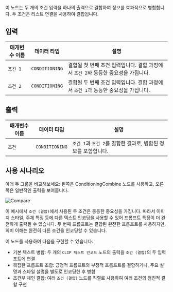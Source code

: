 이 노드는 두 개의 조건 입력을 하나의 출력으로 결합하여 정보를 효과적으로 병합합니다. 두 조건은 리스트 연결을 사용하여 결합됩니다.

## 입력

| 매개변수 이름        | 데이터 타입        | 설명 |
|----------------------|--------------------|-------------|
| `조건 1`             | `CONDITIONING`     | 결합될 첫 번째 조건 입력입니다. 결합 과정에서 `조건 2`와 동등한 중요성을 가집니다. |
| `조건 2`             | `CONDITIONING`     | 결합될 두 번째 조건 입력입니다. 결합 과정에서 `조건 1`과 동등한 중요성을 가집니다. |

## 출력

| 매개변수 이름        | 데이터 타입        | 설명 |
|----------------------|--------------------|-------------|
| `조건`               | `CONDITIONING`     | `조건 1`과 `조건 2`를 결합한 결과로, 병합된 정보를 포함합니다. |

## 사용 시나리오

아래 두 그룹을 비교해보세요: 왼쪽은 ConditioningCombine 노드를 사용하고, 오른쪽은 일반적인 출력을 보여줍니다.

![Compare](./asset/compare.jpg)

이 예시에서 `조건 (결합)`에서 사용된 두 조건은 동등한 중요성을 가집니다. 따라서 이미지 스타일, 주체 특징 등에 다른 텍스트 인코딩을 사용할 수 있어 프롬프트 특징이 더 완전하게 출력될 수 있습니다. 두 번째 프롬프트는 결합된 완전한 프롬프트를 사용하지만, 의미 이해는 완전히 다른 조건을 인코딩할 수 있습니다.

이 노드를 사용하여 다음을 구현할 수 있습니다:

- 기본 텍스트 병합: 두 개의 `CLIP 텍스트 인코드` 노드의 출력을 `조건 (결합)`의 두 입력 포트에 연결
- 복잡한 프롬프트 조합: 긍정적 프롬프트와 부정적 프롬프트를 결합하거나, 주요 설명과 스타일 설명을 별도로 인코딩한 후 병합
- 조건부 체인 결합: 여러 `조건 (결합)` 노드를 직렬로 사용하여 여러 조건의 점진적 결합 구현
